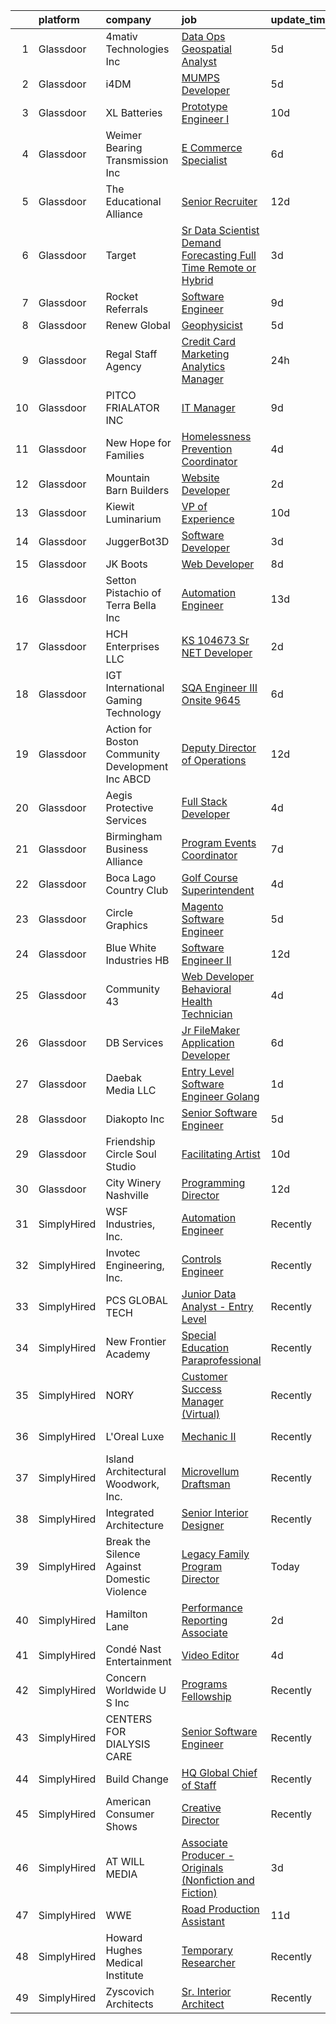 

|    | platform    | company                                              | job                                                                                                                                                                                                                                                                                                                                                                                                                                                                                                                                                                                                                                                                                                                                                                                                                                                                                                                                                                                                                                                           | update_time   | location                   |
|---:|:------------|:-----------------------------------------------------|:--------------------------------------------------------------------------------------------------------------------------------------------------------------------------------------------------------------------------------------------------------------------------------------------------------------------------------------------------------------------------------------------------------------------------------------------------------------------------------------------------------------------------------------------------------------------------------------------------------------------------------------------------------------------------------------------------------------------------------------------------------------------------------------------------------------------------------------------------------------------------------------------------------------------------------------------------------------------------------------------------------------------------------------------------------------|:--------------|:---------------------------|
|  1 | Glassdoor   | 4mativ Technologies  Inc                             | [Data Ops   Geospatial Analyst](https://www.glassdoor.com/partner/jobListing.htm?pos=124&ao=1110586&s=58&guid=0000018113cc663899b2444b84e36e2c&src=GD_JOB_AD&t=SR&vt=w&ea=1&cs=1_ad9e145d&cb=1653894572119&jobListingId=1007889371994&cpc=0AE43CF55DD5119E&jrtk=3-0-1g49sopj9r0j3801-1g49sopjmpkjh800-0f6c0145f1eab73c--6NYlbfkN0CzcDFs8cjNZITHzPaspPYUdxCTppyanGLeq-qEeiOFH-BsK-vF25iATSCxO5d1vAegmtz96RBUSas_R6xM-VC9R38BvKxGAdGkTShKxle399HBUGrsdFi0X0URpnQmdJRBHW5XqBiodyGgJ-hzSRw3tGdLts-6IJjBb5QpG7Px82Te2dnan8CIW6cFrH3vEyw9--qLTWX4bJD0yswnTqN88O-bUryQ7034FrW0oiDUOuHuRKJ4-c6nMXHDdRtZc012_S2cUUlTgLE-Xn6Q7-IZulH1L0JyyHA6iW2Npl_PiR9yG1Pi7aWrhbyoN0s7E0K979B8ZCSvGVO2cKQ-j7dofsLuVqKJ70wl0uV96cVjoAWB7djswiXkyKyL4HHhoZjIlCWHVjOQEkM_DnoWL3otItyuKhCHeBF56QpdN4bjgegoaUDMSI3kfaXPW73f27ZQvO4eCUR3spqcNnih4sseI_ksPL9ZqjcGywSXnHjoB4qUq0SgKgUFlFDJ04zBa0xQj7cymFn0mQ%3D%3D)                                                                                                                                                                          | 5d            | United States              |
|  2 | Glassdoor   | i4DM                                                 | [MUMPS Developer](https://www.glassdoor.com/partner/jobListing.htm?pos=102&ao=1110586&s=58&guid=0000018113cc663899b2444b84e36e2c&src=GD_JOB_AD&t=SR&vt=w&ea=1&cs=1_09c64c3b&cb=1653894572115&jobListingId=1007889612204&cpc=B72124DFC812C29A&jrtk=3-0-1g49sopj9r0j3801-1g49sopjmpkjh800-1130316f35aa9e32--6NYlbfkN0CtwOkgDuej6vPfWODMxjOIyNEohQmdYMppGq8y8dOpBpEoaLmNDntLp4clq4QA1g-INIT7P90--0WJyu7TdDP0g_83aG8f0mRWPSQtpUi6uu1Gf4UfEX7GKc1i7cf_1JbHfePGFkDCWeoNVT-qv7M94Q1RBw0EoBhR6d-fZLkrykyMWkurCRb6AnxKLhy8pWki-duG3nHBQh6bsOyhENTuKZgGVBRnf5gpEyRKC0UUJN3bJ39Bwbf1ToQDn5QtgZueOGev8V3-2NLR4OfwPfHlo4QmOPEH4PEvHGDv1DKkbmGPvlU_BCTiRo6G05S5Z3dyXWFvOvY8QGgbURsIxPKhhiYK4v1Z5wkF9ipy9WRzJerYY5VK6E4ktOHKcJzAZrSGEQdbIFBrBsZAx1JsB12fKiGrbMLBCr98byCBk81okN8MOPZvI7dR_weh5n5d9v_-pJAWHsDwhZJwDY2rPqC_OsMOl8qhbNJNkL5b_HxhmPDduUxFj0sZeSmrxQ5WIoI%3D)                                                                                                                                                                                                      | 5d            | Remote                     |
|  3 | Glassdoor   | XL Batteries                                         | [Prototype Engineer I](https://www.glassdoor.com/partner/jobListing.htm?pos=125&ao=1110586&s=58&guid=0000018113cc663899b2444b84e36e2c&src=GD_JOB_AD&t=SR&vt=w&ea=1&cs=1_92868883&cb=1653894572119&jobListingId=1007876825196&cpc=34670CD602BE5E55&jrtk=3-0-1g49sopj9r0j3801-1g49sopjmpkjh800-2544fc73d977a095--6NYlbfkN0D3B_h0t28d5CjP7NSlamXG4z_lsmORlv_WCUxYNu2pn4w1OSrnR87YJqqplTNrGB71Ur-HygB7CEoWT7LEFsEu3szU56BnnAImc3Jm-m6GX8FE30g4FoC4wqXWHMEIlmDuDXFS5NBEEn-iUTPpOEJdVfd0D8cj9Xh8bj_Jxk0WlwOkcgbDriX6cRPmb0uD5uPYGHqGlGDJBrUu2V8GOSh7FQqoI5i2q3FcnFZnVSWVCdwLFqsuulBSh2G2msyvlpw_kGcbgEqckfpmwXp9Oj8y5ByrP5jskERVIjGI7p1oI5mW9zIB-8dEHaeVeHjIGX8OlfwOtsPpsyBswyX8q8APd5Ksy54_uAAbC328UKM4d9Qzayf_sqjR-8ByF54EQRRn4HME3OGi2_GdQ7w1AuL142H_yjAdg7JpsFoWO48v6Dkze3gfhktxmVRlCpF_g91s8bHGyLKpNA_rRGCOOAiSSNhV5-n58XIBKQTuTfjX7f9YEai9ov2afoaxIXw2bhWIrTJ1GJGu6w%3D%3D)                                                                                                                                                                                   | 10d           | Boston, MA                 |
|  4 | Glassdoor   | Weimer Bearing   Transmission  Inc                   | [E Commerce Specialist](https://www.glassdoor.com/partner/jobListing.htm?pos=109&ao=1110586&s=58&guid=0000018113cc663899b2444b84e36e2c&src=GD_JOB_AD&t=SR&vt=w&ea=1&cs=1_b42ab4c3&cb=1653894572116&jobListingId=1007886257186&cpc=12E12AFF69C1CE61&jrtk=3-0-1g49sopj9r0j3801-1g49sopjmpkjh800-ede840d31c7d8e9c--6NYlbfkN0AnMsW8uk3qpwql3LnVN7YS8-JkQX89J2gGImdk63qB58vSEpqz4G70jSVKwDn43NvZAoj8MaA2sJiM-VO2akd4fCLdhfhF1STXT-tMY7RI9k6md03xKC--rL_ZCSbrYxLRoeDdYQ2BayBAr2h_fTjpMuqb79SpFp2vgZWCgdfuSPsU3oQt_yOkCsakG_meEQdvSPvpgFecWXsPN7-UqxCsfDyIebB6K9Rv_BeLH9-dop5IXDX_AXK0NIf1yozQeeaZxKZFN_pQy37i4Bhzzm49kh8ir49OWgPmRX5dqgwNwizlZy6ZAWc0G5H_InGPPO4QlUpETpvSXJ8wW6qxD_NNNiUF2m_I3RxL1K5u6qBwNFrCJZseC3JdS38e4spU_MOlNR7XNmC40W26jCbcpRt_ihBUCVM3kyDU7gmWUOZk_QPB8koh5inQ6DeygzPwnkVwiWGrVAfJt6dXJmAs70dTs06MvBL7yjvxy9aOEgwUQr1wZIQtOivXulnPktoknrRV1s6m0NCY1w%3D%3D)                                                                                                                                                                                  | 6d            | Germantown, WI             |
|  5 | Glassdoor   | The Educational Alliance                             | [Senior Recruiter](https://www.glassdoor.com/partner/jobListing.htm?pos=130&ao=1110586&s=58&guid=0000018113cc663899b2444b84e36e2c&src=GD_JOB_AD&t=SR&vt=w&ea=1&cs=1_c6d11033&cb=1653894572119&jobListingId=1007870138702&cpc=18C664983486888D&jrtk=3-0-1g49sopj9r0j3801-1g49sopjmpkjh800-4c82100f8fcdbb32--6NYlbfkN0Ab4Mwyq-M2Kj1MMK7VKR4NJdSXkLvdcx5T0wCzPJVLGr01iRgtXR71VbwZcIqU2QjE6POsmTgYqqZ6o0bNkONflwFxYz8ukAjarMn0co2wm2B_S88PRCdt_ZeBigmYdAeZzfN4CZw6lLmIqoaiCbNL8ZnUsWbai6e1urXNZhO_kCj0ckzGOOGKSkEENwcDPM2qOTwGfMbmwN6CC9CyVLLTkpCiD9Pk6iZvhIz0-q-X2ANR6Fg6K3FjLvXb2YwY59ExI5JFG1Mx7YSX-OdXnCmGH5H4FeR-zzjVQHZRrz519V1czqOC0M9GrCkoZ5vdslWIYsV5gBd98GSg-su_KYT6pzvFrPfQjCG6ZHqpMXEUtZuXbKLfNhVEkgGrpQ12XNGfrde_6I3b-TGEaixUGU1obOIZCCFzPSWjNd_j8OCucrEOeAC747Q7GDyCvok3cfTAm-KEha2q6YhuaI_FZdoNTFHMiUBCtZPUkeytJJ2_NO8s9n425kyX_Ibh4B88rq0%3D)                                                                                                                                                                                                     | 12d           | New York, NY               |
|  6 | Glassdoor   | Target                                               | [Sr Data Scientist   Demand Forecasting  Full Time Remote or Hybrid ](https://www.glassdoor.com/partner/jobListing.htm?pos=126&ao=1110586&s=58&guid=0000018113cc663899b2444b84e36e2c&src=GD_JOB_AD&t=SR&vt=w&cs=1_420c3c11&cb=1653894572119&jobListingId=1007895429077&cpc=235F38378B0CF412&jrtk=3-0-1g49sopj9r0j3801-1g49sopjmpkjh800-f2540f7bd53cb0e7--6NYlbfkN0AgONBeCfCTVljpwzR96jFX3mtyFC--n153CYnqiKkqIX_9jcboxCHu9xR05732QjmRZPxYPYC8JWx-EBhkd1A-ekxCmSGyt2nZRJPWkpCZs8Ev7exzZ1_rX4VPj_Idm0oTCRp4smQufwB3x4dEEK1nWeX4FAlV8_y0PMWjSu4iY093RsI3gra6cm4Z3NEzujg0NQsPHlIBsNgDkjE8vyLxsqcrdym-HWFY4Agu0Fh8W-c4N8Ukq2JC6PIC7q31Y4TcoHMF_vGMgfkECnQmI87TqXupsi7eTGkiFhDMlg0n0_EvcyE0f01S4FAk2uRiXR3w-y6qSjVIj7I1SSkc4zDswXx2-AvGU2fnQCJSVJwjiKE1UJMIM0YfJ6UC6B08hZBpK86F7vQlbL1_8_Ho_L6U_e5iCfg-hLoSd0CsARDpW09dta5LDW4cCHlqM6JmnMs%3D)                                                                                                                                                                                                                       | 3d            | Brooklyn Park, MN          |
|  7 | Glassdoor   | Rocket Referrals                                     | [Software Engineer](https://www.glassdoor.com/partner/jobListing.htm?pos=115&ao=1110586&s=58&guid=0000018113cc663899b2444b84e36e2c&src=GD_JOB_AD&t=SR&vt=w&ea=1&cs=1_c83399ed&cb=1653894572118&jobListingId=1007880364529&cpc=C49818E30565E1C5&jrtk=3-0-1g49sopj9r0j3801-1g49sopjmpkjh800-7c11eb4331c9b46e--6NYlbfkN0AbwFksMV2WRFQCQM_ipnVILdn3Sis_yXpJI0slLx-R6musqkrPb1AA-ePT0m05UOiItYYGlwb-Z7DGb94bL_A-lBFQfc_EuYldmW4Rhz9S7oXLbH5eUIyPPNbAYpMSfTtBYGwfwQNAEWS3pq2pXL_1OPiKAvZw7M5zR1R45k51diMZ7UFPmz1sRHG6ds0xRBjR88pZCMD6H8TnwvhzI32wzPy1yeubCsMArpPlzwRSfAKChoD3YrSq0wmJUzBrWW5zx8gF_pZYXVZXF3m9dAaexMXrpvjCM-_qCTo3Q8_O4Su9GRtw9big5__zzCVxnHyieZMcTjTnhnLfRPsTrklhfG2dkp-oovPYHjK7QWs4gRrN0f0FyczwNP1ZIJrL38wmhDE4kyhOmU1t-yE8IuHQv6iiRcrhtVRSpG0kKMuW8uxVZPuMg2q5NkxvSkjIbZ8QT_pGptjUGNPY-UtrKKp_VhLclOEhQcc%3D)                                                                                                                                                                                                                                    | 9d            | Remote                     |
|  8 | Glassdoor   | Renew Global                                         | [Geophysicist](https://www.glassdoor.com/partner/jobListing.htm?pos=111&ao=1110586&s=58&guid=0000018113cc663899b2444b84e36e2c&src=GD_JOB_AD&t=SR&vt=w&ea=1&cs=1_ce9cfa15&cb=1653894572117&jobListingId=1007889348443&cpc=151E51E148764572&jrtk=3-0-1g49sopj9r0j3801-1g49sopjmpkjh800-4d58a85e218eb69a--6NYlbfkN0DVo_rh8YuhxNdaMOSxwMRdqiHdhybzQX8cWjxR2cmpTmdTW5Wdi-HIcTKlF4SRT6DQCd60D6ca23rfPOM_4u2UaiVqzhHQZo-LshT5O-ZjpSSrEQx_666Fo0OwFRgcp9lRsSsso9L9XZMRkqqSr1pdt57b0gUb-kMSE6kpEkTn5telkR6WoKa5iOjAA7kF32xNI6_cUeG1xB4bE43rRV-4c6kS9oEyvtvaj5m9JOb854Q7AnZhYm__RCAoGqbGES781QE0CrXpK8w11q7fOzY9MpQRUttTraP_08P6bkcYHRoamn0WdzdnFlOxwOfSDVZDTPoEHUmB-EJVpq4sfR40XgvOwYosCYKt--CCwspxtmNLS09iua49Wv86RmHvw7NoBbuNfyG-4mZDaw5lH8pSq8_bSTqZmG6xxOpEQDLhniZDiRO4inwK3friozerYB8b2vpHuM5o4dadEvrgwVZYTB6H0mANFA0khNaJb4b5eLhr8r6zLy9jP_zk9WrTeBY%3D)                                                                                                                                                                                                         | 5d            | Remote                     |
|  9 | Glassdoor   | Regal Staff Agency                                   | [Credit Card Marketing Analytics Manager](https://www.glassdoor.com/partner/jobListing.htm?pos=128&ao=1110586&s=58&guid=0000018113cc663899b2444b84e36e2c&src=GD_JOB_AD&t=SR&vt=w&ea=1&cs=1_7667ede6&cb=1653894572119&jobListingId=1007901756658&cpc=BA15C3E50D27FFE8&jrtk=3-0-1g49sopj9r0j3801-1g49sopjmpkjh800-fbb753db1c6a36e0--6NYlbfkN0Bzkuy17zoNwKMVjyusHhR7JNYo3SmelKzW8jp1Pa4TkxStCUINJHKEs-IJhecjBEOMokPGyaff1aXqsLKDWakR6CQ9PyDMp5CZwtjSRZpFwNqlMTXBUF-UqjEbX18BedRqlrxXFu2-P63rxccaI1oD__x0_h3mNlrZZrHqHdlqUZuOOFvbvo2iWTLBiNjlbJJczMwM1Ox9_UkQMMZ9jR7dKHXbIcFGga0rZl7J9MNEblQlsovDL7QSB8PaPb7wg9Gf25a6xbOo4lx6QUn8w0zD6dczIsUlz0xUnOvsmO8kv6JXSMZVDVV4rR8KAWsWPBdu9EHDoAYz57M4uPoR8HQdrMamGWLXSYNB1g-Kufqkvtz5foV-T85cWlbmTnShWluD4TYemK6lImXpuNFo9o0QI5MAuJ0gN_CP8-5xUUPf66CUAaq1ibdLcBG1iUL698Bz8Xq4FHdkoeoW1u8-aIg3j4WMVh2nSJvVOdkmpGIFQeuYEzyerX4Nmep_oJYdP5Skca3n8Dr8uw%3D%3D)                                                                                                                                                                | 24h           | Remote                     |
| 10 | Glassdoor   | PITCO FRIALATOR INC                                  | [IT Manager](https://www.glassdoor.com/partner/jobListing.htm?pos=107&ao=1110586&s=58&guid=0000018113cc663899b2444b84e36e2c&src=GD_JOB_AD&t=SR&vt=w&ea=1&cs=1_d02cd57b&cb=1653894572116&jobListingId=1007880169591&cpc=7A5E4CF14E685A14&jrtk=3-0-1g49sopj9r0j3801-1g49sopjmpkjh800-a9f74bb074bdfd99--6NYlbfkN0BUuD1dKQrSF-RFJo1HnNpO2-WPv7SYOAJZ2eTwoLG1c_VwdCvaHe4wnCroQqnrfCP4cWI_hUM7OIkJZJ4o_lEI1Q-NLUoktXw2x6aPO6hueAFCUakd8fj2vhdW9wrl9bmcK3FlLK2YfVQLd6t-XeIl8uvpVdQGQ_E1urqCvomZR1XkVmSFuepExoqpPJajVMFxtQfcsbnkk-SCWmKKM9ioHAwLjnkvNx52slrNJ1xq7TWYd9ioWDHPRdfkLpJ59dnVsRxFUP7Kd69avPD39hHjvJJ2cQdW6-0n9-ObO9zas9E5Npjd4YChhWuISUfqdfCompdbGLiOUa7bjrBm3skRchE9ozWO_RTejFdGLOoUwC8EOXOXWwES4IHvkP7FgHnDUjc4qzjUqXXO5opryHb2KF90-R9d2cC2yt2D0CkkHDksfq68oGqFtO2DGKFK1Vb898n-uYs3tI34IelvB2OCqhi9gE4A4_rIg85WotoxVeZ5Yt1X9FbD)                                                                                                                                                                                                                         | 9d            | Bow, NH                    |
| 11 | Glassdoor   | New Hope for Families                                | [Homelessness Prevention Coordinator](https://www.glassdoor.com/partner/jobListing.htm?pos=117&ao=1110586&s=58&guid=0000018113cc663899b2444b84e36e2c&src=GD_JOB_AD&t=SR&vt=w&ea=1&cs=1_f5ac210e&cb=1653894572118&jobListingId=1007892679226&cpc=31D92C3C5F3D4D46&jrtk=3-0-1g49sopj9r0j3801-1g49sopjmpkjh800-af230005302f9c21--6NYlbfkN0DukAwDndutArnS8OT3znlJ-TW2KpK_7rZjO0LfXc6UVM8FZ84Qkzch54ScuG_ZpkWSOeh98UpE-21KtRd1zmkJi9OFzuaX19lJQhLMtZZe8s81ZShdzFjFzM6zZlEJVPbpQTn3pVgWaFzeqTiRhqBK1ueS2f-QohIiSMKK741Q4ZiF_KaEM0UasHvhsZswZjxO8UhWyz4SPY0lGYxI5L0OFKG_gKpcv_onuDZNXYotSaNXQtOVWDxTY49qlS7khXTj4-uta4LBCC0Sc8tkVbNGOSa0RgHhmd1g-1g1aZ4Y_RwQZD9b2c549uzvG7qDbkgvRx8n9xv9iYqMKuN0Ly8arpmIHlsYd3E5eVZT3fX1ccYY_unCJjpUveJO8lOVzHBHEF1jBEXsxBcOSBQ7eChCmf803yzpkFLyfPsK0ayzZgupz3i7F5CxKvk40D4lzUkKvqUoMMUNzkv2mS-i2DjV340DrnKt2x4CHcKJBYn-2igwh65u-KJY8ngRLIDdHyMhtjeOzzJP3w%3D%3D)                                                                                                                                                                    | 4d            | Bloomington, IN            |
| 12 | Glassdoor   | Mountain Barn Builders                               | [Website Developer](https://www.glassdoor.com/partner/jobListing.htm?pos=106&ao=1110586&s=58&guid=0000018113cc663899b2444b84e36e2c&src=GD_JOB_AD&t=SR&vt=w&ea=1&cs=1_d94437c7&cb=1653894572116&jobListingId=1007898470595&cpc=E9BC9687A0F03B80&jrtk=3-0-1g49sopj9r0j3801-1g49sopjmpkjh800-e85a651b0af485da--6NYlbfkN0BdDHiSlq2TKVYTvK036ioTcRDjelCKzvFOpLFiF--0iclsk7W_aEApaFoUZmSnDOHja9T-H1msz0rmq1UZrl3frSFDKEgfpVlDOsYU5oE6my7Y2oOGA8jSDx4vMpyr9wPDusY7v-AKVbfV3fdg_ajhNBqSFw8orBRViOGSPOhHH4yEb7Fp43mXnhW1i2Dn23HMRJ_1-6Ga0R0tb9XW484bEEU7S5HY1GorJi0oMGPPOshjzFcZiD2nTskGHAnoQdc8YkFyMyD6f-MK9_TZ8A60BGYGnl6zQ-eUK_Sl9u37RUQ2VAp-kFboy5S2Cj0-faeHojClL7-lN16cjkKEUUwC9J2ssoUsgCfl2tehUgDugkbg8S4T-6FB39BGQCpKhzY9DAo4Ng2ZPQpKGjSnYt2T2B9e8pSdL47xAsAi-3v535SOK5fBMW4U3E1NIw5ZkKnr79_V8nvygYaF67GeOz2RdaNrJyTi3jpKgF7qjIlAtaVrz8L7zwdusQCnOrhJk8M%3D)                                                                                                                                                                                                    | 2d            | Clarkrange, TN             |
| 13 | Glassdoor   | Kiewit Luminarium                                    | [VP of Experience](https://www.glassdoor.com/partner/jobListing.htm?pos=103&ao=1110586&s=58&guid=0000018113cc663899b2444b84e36e2c&src=GD_JOB_AD&t=SR&vt=w&ea=1&cs=1_666b92c7&cb=1653894572115&jobListingId=1007876362852&cpc=C60D35D50AB8E842&jrtk=3-0-1g49sopj9r0j3801-1g49sopjmpkjh800-fac8ede1627ad1c1--6NYlbfkN0DXNOYY-WdskwRaIAhSt7PQ5Y-uVb2SBODOjdFwhIeOjoLnfEfVbi4g-QMGDCLEUygLEF-At0MKBCipxwWWebyeGbcHEBYZM7V4wA1FZfI0UxtIryy_PjL30i_I7BgC21ifavCLQ8YKK4Ra4KkUH53nCgB23YU9VWh6pcnFEqpWtUcK7q4N--UNivKCvvnar-p-DR7yAq2XnfRWouGygnOBd9PBNjZP_MEeB6T6UNclrcSDNwZSqAMv6mIR2Jfibh-OmamOgdZ84_MFhq4ZoD5h9SFwIxDj5h9_oWKjQN_B5_8AWTQjJKnkoxUeolYreKq_CfYZ79hQlH7ZJhXAIKq7C89qJ0gxcPGbPDZiAJt-i98oJD3DEdT1kYygBCcrQuHBWQqTYtYKZmcm548RIQG6dTjpJ7iLn57F2ECgNpIgWnUXsflzLIqo_ln6Q-Mz8HjX4TIYuKeSRZWeeT3lw8xkTEeBxYhZZU7lDsf46KmbzUo5OgEFpeW-o_b8CCMhfUA%3D)                                                                                                                                                                                                     | 10d           | Omaha, NE                  |
| 14 | Glassdoor   | JuggerBot3D                                          | [Software Developer](https://www.glassdoor.com/partner/jobListing.htm?pos=112&ao=1110586&s=58&guid=0000018113cc663899b2444b84e36e2c&src=GD_JOB_AD&t=SR&vt=w&ea=1&cs=1_6156299e&cb=1653894572117&jobListingId=1007895529020&cpc=AF02A8F32FEE2001&jrtk=3-0-1g49sopj9r0j3801-1g49sopjmpkjh800-fe487e633f2c9d77--6NYlbfkN0D6R_LooIo0XrhooaEU74opfISuQnu_V8ZR3VJvibYqco5pcIz0yYB8Ieqd1FkhICQdZmwB1le4wLprn9-SLhES_P3_FDVEzkuWPMQTGt_ttZ29oX6OyOlV0ANOoVlJipMkrSpf5-MPTLxiViNojMGK759bWI0xcNHN1aAkc_MVoHbKbSR-NGx65tNAebyb_RA3R8AKab1DQTEHcTvhw6L1-Daez2QtAxsQsqyJ98HnMfwcNeCxsIwDjk6cKIj1Uy8UyDvad-rKXBM6OKWYeROPqW07IjoD3fHTsHKCPTFxh3ua2xVqtmCFpgBcScrlyYOWeRAKGYPm-rxiv5qkH1XBP23ilwMPpXC0qkm-xU_8Vt7l2Lmeo-Y3MXyd1X8S9Sb2uOerilFA8EKkETZoWX4SU6_2_izwVWP0KEKUkJynkvgpDCywTWN_HPo5cOLw5uLO7WUNyu6MWST4D-PppRzChVWLU9C5GTwFb9iNl9JK1KfCIM6-FHU96a43szdXnYQ%3D)                                                                                                                                                                                                   | 3d            | Youngstown, OH             |
| 15 | Glassdoor   | JK Boots                                             | [Web Developer](https://www.glassdoor.com/partner/jobListing.htm?pos=119&ao=1110586&s=58&guid=0000018113cc663899b2444b84e36e2c&src=GD_JOB_AD&t=SR&vt=w&ea=1&cs=1_e958bc4b&cb=1653894572118&jobListingId=1007880988552&cpc=98EC36F1896D89DA&jrtk=3-0-1g49sopj9r0j3801-1g49sopjmpkjh800-423508a69f1eebea--6NYlbfkN0ACu_hgM4mYOpGjE6TXudS1eLEYdlotK5aSiNrSIRlNjh-XtxVbfFwzyusapVS5geD7NZJWXkZu7s-TU9GTqtFJHCkbNVOg9G1AIkIFYLFKAY2zqu3s8eooLmQ_UJD7F-Tsp8FhIpEWVIhcbOrATb5-zYAL0P7mgIjOCtkIxMrz4Cz3eey8Qw3jG3hYHlsHneiqPYSHTduPIiFDIQfByRpTcKIfPfOFed8IZyDfZhfwEKP4MbtU_aKr7sSmywDyYFSL3pNNGY-QXGag8GTueiEsM3SxL-bZiV0IMOySqXFo8r-JYnwDMLxB3KSG-A0lOf2n5sc0xokwtPpXgEPift1rhpe3D58k05L1ADnjbJqpsMH0toexzbJaIaXIi0MPyf5ncE98Xf55kgsPKfIcIP_nCR4ol3rBk8B4IjdYJHYxeTVeYE-BJpanNFSZNHeyw0k_ULp-FLeL3GmRE1_JJWA40_dEgVVXs1vE_k-cUOqvDTe1XPff-tX8rAJtUmPxUAU%3D)                                                                                                                                                                                                        | 8d            | Spokane, WA                |
| 16 | Glassdoor   | Setton Pistachio of Terra Bella  Inc                 | [Automation Engineer](https://www.glassdoor.com/partner/jobListing.htm?pos=120&ao=1110586&s=58&guid=0000018113cc663899b2444b84e36e2c&src=GD_JOB_AD&t=SR&vt=w&ea=1&cs=1_94aa593d&cb=1653894572118&jobListingId=1007867707962&cpc=F4333377EDC1BC7E&jrtk=3-0-1g49sopj9r0j3801-1g49sopjmpkjh800-76ce8c719071317b--6NYlbfkN0BG4-pFC6rVAcDmE4gEgVhPFO1tBOLpy_lAaWlOiW80nvhi6z7QwGxj3b90-jKQfkyybYrUxevDtzYAuipUi542i_E1NhFuIe4osLVrpgXOV8_oLWa3wvu4DdcxT3K9CsJlOO5jxpnX-lsZjzqVTRCL-G_LZ4oh57gmj61SXPqIenJLZ8mwHhFVhNtOt6avqepXjqCAJSBRRIJApitV4lNHRn8fEzUqAK4Uq2I304edmxHUeRjUZ8v_2wrFX8k6xiwF0npGDMgtny90Mo4LqczhEqR1IdqnSVFW4hkrfs3R9aCbUq6UsY8sma35exp0LFQC5gmVtP0Oqbcn-nTyOzCibgqCJJin1ngEwksc0Vyc4Yo1J8izLLn3IVIk7pCgoynIazBHzGYl6HijXVGcWdQvgTEiX7Tn2qqfQ8dRIOvwTTLxW06AN1lhvGyI9dWYqJC9_An3BZ0vcQKZbEm_sqPpoC00c_3k050B049c4rEx5OAguTrG2EsfalVyaraCr7M%3D)                                                                                                                                                                                                  | 13d           | Terra Bella, CA            |
| 17 | Glassdoor   | HCH Enterprises  LLC                                 | [KS 104673 Sr NET Developer](https://www.glassdoor.com/partner/jobListing.htm?pos=129&ao=1110586&s=58&guid=0000018113cc663899b2444b84e36e2c&src=GD_JOB_AD&t=SR&vt=w&ea=1&cs=1_8eba228a&cb=1653894572119&jobListingId=1007898393318&cpc=B5F6D74B4EF69A07&jrtk=3-0-1g49sopj9r0j3801-1g49sopjmpkjh800-7abc4d1d95163790--6NYlbfkN0DwNiPKAVM4XAJKM3wLr20H6oNwbjmq8cULyZhVGMMKsF7No00XPOfYdMtKWunvxRx2nzBOEeLJyx4ZnyDWqfk6kzYbrBctyEBDPsYb76BL7DpgF72W_Ion26N8ZWV81ElsaVyt5ERJh8yHKGGTu6Amtp58376ZJeWlJtbwWD27qXWp2UlCg2_ydO0iF9e_KK7nff5M4Qf0OLmZfVcMbk6IYeJxVCrWNLod7eTJ3AhvPv8yEYQC4AsjBRy5bq4kLMmJ0n_boOqM-Pn3w8Z9HonOmck2kFU6enf3ae-tliCwBPMae6lyu_Q1uCr6TyBHsB6LaWFLgdhrPYFvHNULaPvaRAB3kp-K8XYHuc9VNdKK8xxrQFCMNGmazSA_WXj8w5zIkMwdF6Vaw4O5HjbAC5uSTbUKJHLKgZRBgRCZx6MZlFGaqHjnzCx3LXaCunco3gcTDkBxzQL1_52drOC4BpoNgIu0S_Ys5sb6FNicxhXo2AeqzBxQFquK3c5S22fi0qMt0NRzqrdxiA%3D%3D)                                                                                                                                                                             | 2d            | Providence, RI             |
| 18 | Glassdoor   | IGT  International Gaming Technology                 | [SQA Engineer III  Onsite   9645](https://www.glassdoor.com/partner/jobListing.htm?pos=104&ao=1110586&s=58&guid=0000018113cc663899b2444b84e36e2c&src=GD_JOB_AD&t=SR&vt=w&ea=1&cs=1_0c132dd0&cb=1653894572115&jobListingId=1007886884244&cpc=010A12D17C27DE62&jrtk=3-0-1g49sopj9r0j3801-1g49sopjmpkjh800-b65806f3932d8be2--6NYlbfkN0C3FGiAGKMufg06vyvXEyGw-21Rz5inohOPof25eO8swh9jTZI_z0nym-ps_i07H4GomDxWD7rYhd7U-iuzqHPxgT_MO40QkIwJTgAKQMgYrfwy01gLOf_QQ_Si8ZjJvhofHA5NAd3PAndC3xf_QYh2MAuKHbpthR3Ilz5RDPUu0M-iE4JJwbiH7OdVUvTmE6meOB01Yo9qa46Q10fwzZPlCIaT4lS-05iMzjJ2zLNFY0uZc_zGgg3aTLae01PDFbC-GUbqNuu3ML4SEwPmnNV4WRvvwJOry4eTaw3lTh1U3eF1FvEh2zTGBQytPr50476ou1W5yEbK_qh17R-BOKmaXRvq6W3H7LYw69u5r7DCN3B6HeKQB2Frx7pTBStcK-crLdg7cG6olJWIIMSb8pfBcXfl1CnEEHcH-utSA9R93bhyqGVYBQuAV_nAcTi9um9WjA3uHhlfIA_YT51o96uXlUs0GKImxaZRv7zcP4XSaQYAcX2lapNvm9e7NRBjic06Vr2Tbj2h00Y9AI3KkInXuPBz9t2cmo4%3D)                                                                                                                                                      | 6d            | Reno, NV                   |
| 19 | Glassdoor   | Action for Boston Community Development  Inc    ABCD | [Deputy Director of Operations](https://www.glassdoor.com/partner/jobListing.htm?pos=101&ao=1110586&s=58&guid=0000018113cc663899b2444b84e36e2c&src=GD_JOB_AD&t=SR&vt=w&cs=1_26c93185&cb=1653894572115&jobListingId=1007870544955&cpc=11FEDEC10F059668&jrtk=3-0-1g49sopj9r0j3801-1g49sopjmpkjh800-ddb374cb0619b2f8--6NYlbfkN0DuhzEhD9GomdUAEo32mArBZ8TQ5mWbVQ5Wp85ZI6bKuV3RcJ79d2zhKok32jVen46XgKWEtKyO3QsizQZxM0OOwQe6MDIwinkk3vhdvFiVL5KnmDMUt9_nr94r9IBApC7OxNwPqztbGOrWAx4f_L2Im9t37Gz-kB0PvtPfv7rFwgYJXxrdsUXbNuIIxptp8dD3Q0S8nD59aK0Jpiyv_Ewzs9lZfkMQQy3WXOdCCpjJRAUbNpKLsyYsT9jKCPACRyjFZ0hnSi625hI0svNPjnmxTDRniXK2F2Vnool0nwRLxh1q_eTv8FxrEO60Rb41Iai4kOkC3bmJ6Lrn2tSk8Jje3ASF8I0WKkj9JzU0Dkhb1UHuGqFP9oVycCKkwF4S4OuC9l1dS9RIEqfOTo6jpoYtpjjpxQeVqyDSqSq8dsjS7hEtNjd0JqbxJsN2A5JujT_g8VMHQZSiCY8kjngciVc3BUCrYpD6af1SKmNqF7Ni-Pwr5bknG5uTNPkbwj6CqHeRfDCsCTva5nSDl_5HRJ3qd9ZTjckNXi2AFwvpV4yNZsBVC4JRNH4d)                                                                                                                                           | 12d           | Boston, MA                 |
| 20 | Glassdoor   | Aegis Protective Services                            | [Full Stack Developer](https://www.glassdoor.com/partner/jobListing.htm?pos=123&ao=1110586&s=58&guid=0000018113cc663899b2444b84e36e2c&src=GD_JOB_AD&t=SR&vt=w&ea=1&cs=1_f5d8b742&cb=1653894572119&jobListingId=1007892370433&cpc=63C68CF611DF075E&jrtk=3-0-1g49sopj9r0j3801-1g49sopjmpkjh800-9de7d025f5e155e0--6NYlbfkN0CGCMrA7l--lw-arU0vX5jAvNVtcXnMMzVNYElPdOxL4pPrHfZq9Rscz7FIkRyDQEDvKlFWfaWsnKz0LwdSlnL3b2UQxaJ4_Soh1i0h5x3fqDWvJ5FnLWL1BowiBoYoNVe2MYCBqUk8jLxSrWe8Vsnmvt6SqZ81JD81n21w5ql7Hok6IsaPmn3FVK_qFKdzBkHBG9WUqQMcd0pmuTWJQsJQwlo1aPy_2XZ5D10oDjsZB5QG4jR72mdyBYkqfxDUXUElGFTm7HG_8O_lnuJvUit1NgqG_xSt78iIBico3S-Nge6if37VGlQEseuc0gZVaqW5yZ1v8mxRJ5QguVY1QbJglJDU9E6lulyq54fRj62119A9qFTpCjUTWf8R1ieZTdH972KLetZPDXSuCltw9La2_hVf5iMX-SzjpPV_dIqDyuny1oU1O_F2f0yRmO5WyUhD6gRj2-HOctsjWEmDa48P7y-52az1fNGlbuDoXTeIxZAbqiH4vWpRsbJlgghMgsoBsX2aRp1RzQ%3D%3D)                                                                                                                                                                                   | 4d            | Cincinnati, OH             |
| 21 | Glassdoor   | Birmingham Business Alliance                         | [Program   Events Coordinator](https://www.glassdoor.com/partner/jobListing.htm?pos=127&ao=1110586&s=58&guid=0000018113cc663899b2444b84e36e2c&src=GD_JOB_AD&t=SR&vt=w&ea=1&cs=1_6a4bea62&cb=1653894572119&jobListingId=1007883125131&cpc=21001CD36CB5FE0E&jrtk=3-0-1g49sopj9r0j3801-1g49sopjmpkjh800-450041cc131d1c15--6NYlbfkN0BHIfC1zsKGIu0R3teaIu8liT7fbRNLaQeDQfcPJweUK960YxEL0jx1isxqJnrUll5u7Th2McSaoxaquWbFxdOOsUSTcRgfl4Q7stm666ajHQaPEJUfDWlBwEBu6zNhDmsN7VsmN_NW7n5mLhTh9NJognWuGhxI6JHJpAGnt9_Ul1dEc3tdcud91CGCmT9waX1WNrcrAHVM5BYMoncxVGtTyelDoVjUReA990QCABSkZ6GfZTz4j31pC99nDNb97C5zO8mPfjZuL1ZnYWIhMGhl1RfJrwekHIfFevUHB86Ql9Vbaf9JpZ4kJazJX71hZbHitjABca6LbeOozRDEnNNu5qF7Q7ZLohBktJ1skJIE-0f75wpZVY91CRbAvV4FB_lO5YGHs0kxUXJDkynsJIv8UG732fyPJlR2mgtLhEkNDyiXe_VY8Z2IsY7VVwng9dgD5V6NZ5heYfR8YKu9uaVtidkLCi3-_NtbS4QGcOnt7qiomsACDzmsNoS8ArSsyT7IJqLcLPs-Og%3D%3D)                                                                                                                                                                           | 7d            | Birmingham, AL             |
| 22 | Glassdoor   | Boca Lago Country Club                               | [Golf Course Superintendent](https://www.glassdoor.com/partner/jobListing.htm?pos=121&ao=1110586&s=58&guid=0000018113cc663899b2444b84e36e2c&src=GD_JOB_AD&t=SR&vt=w&ea=1&cs=1_e18d2f70&cb=1653894572119&jobListingId=1007892494648&cpc=2C031D2D3FF29DE7&jrtk=3-0-1g49sopj9r0j3801-1g49sopjmpkjh800-e7364c21eb27769e--6NYlbfkN0BnXJmdlpZOp5pru64YcU1X9WhO5-yWvFcxbTps1Nnlqe5--dfMmkc2JXX0BdVViDmbS4ncJkfxTmOjgXfi9mgfkrEuSNPNPgr1hTWUJXNgwSIgpkYhCI4yD5tF8u0HRMBPQD6sutj7p6lTp2BfGUYn5PT7Rlpk_8a3D8k6GI_bzNY7FWOocKaI27pQT5Z-1JUQVaXnsxSContGcP_GD77d3l2t79Few_diY1lkENMLzprD59vA0f40CJlwwUrxrXE9DfB9zuTptlju33DaCYYykSCvk9gBvjighZpOEbolxBOCkVJAeaN6w9sVMNDnymQWGg8pMvn9aGxa23l0icdRe0uIRsdoKFhXDYy7X_S6TlFsJFRZJVm9O3UZpzIoFiUp0MV9u-pdhmwB23PpdDhGHHEEkExhSgq45xdNisABUWKLa3kziFKuSWVmFzKfDCUsZu5juyiyqLgW-gHa2lya7Kc12f6jyvCgxTtxIB9OafrWzWjXvqtw7qJXiRXxbr_HrJPuTO8Rkg%3D%3D)                                                                                                                                                                             | 4d            | Boca Raton, FL             |
| 23 | Glassdoor   | Circle Graphics                                      | [Magento Software Engineer](https://www.glassdoor.com/partner/jobListing.htm?pos=122&ao=1110586&s=58&guid=0000018113cc663899b2444b84e36e2c&src=GD_JOB_AD&t=SR&vt=w&cs=1_3fd81360&cb=1653894572118&jobListingId=1007888197567&cpc=BA2480082EBCBD2C&jrtk=3-0-1g49sopj9r0j3801-1g49sopjmpkjh800-ac75f083213636ce--6NYlbfkN0BjjkWxnJMqt2bWVcRaVAlvBRsjLKeJHSTiWSuT7OinMeLsOo1W65Augz7ONZZrxl1AhANTle1KwCkkcSghgO0mKcrGDZRd2GO4ATTIfjK0FRShOaftndeeV6lDQQofeziN-vCGG_Ey2zlExnbpfEI0gMF1iLq9_zUouKoJLn2Dxs9o-JQRG__XrBBQhBeyE5PEohIEO0bXfhl5Qu_esR6qof8kNPHB46mo6kIkZAPD4T1k4t27ETRiqY2G0Aw1p1hDdb_NHYkJKQ6JRh2SOXIiuCMtClGwt2Uw5fWvIXbFkgri9-xgKoDEbbsSuilmvijkPDEXscZYse8aIvoP7C2apBKEsF7hjgopEcYAIENd8KQvezN-PvIHfgiTMgPyMLFgTSdQDUud9t7bAA2NJoMUaNwQu4WT3jstmU-04da7TrHGYwwIMNJkqENeUHfigP30L9-_zBR4bVZ5qI53f0NVeHbwTxYWtq2oqyp86evP5VTLh0xWnOEuSIoGNIpwWIS1yzI5RZC-K9IrrVg_KCzxclldnndc16Rdaj4CEsi6I8LjB5Bp9teo)                                                                                                                                               | 5d            | Raleigh, NC                |
| 24 | Glassdoor   | Blue White Industries  HB                            | [Software Engineer II](https://www.glassdoor.com/partner/jobListing.htm?pos=110&ao=1110586&s=58&guid=0000018113cc663899b2444b84e36e2c&src=GD_JOB_AD&t=SR&vt=w&ea=1&cs=1_d1fdf633&cb=1653894572117&jobListingId=1007869891264&cpc=9E3121F390AE2874&jrtk=3-0-1g49sopj9r0j3801-1g49sopjmpkjh800-98060f1c79845acc--6NYlbfkN0CNayYzF1mBaI40OgT78t3Q2d9IxlwDzhsYR4HK7epYUZCohPvzHvjfuSgiitXO2JnTnulHrB8uQ6b5KP6_9OqADTu2DC7-OQTCPej5ch7rnobSfj6C4-9oJCNgnEzvHR3tX4sY2YB1-qQmT-qdNDE8TXlEJBQoBkUhde2qQrPjYin4KB_xdw6q81SWDrJ0oNP94tLeBjLGRRbtvnqhSxIewY9ibIcoAAqd5IeFB6lA2qCakgq_gUwIu-Co8TqBBDhvj3le-frNR2ZnMnYCY-V1XqS6wl1IfmjMwSS1FJ7Sm6B6MzmwjI6WuFvuRr70Gbqc-arg4RnnCSglJiNBgU1I49PCewLnzDsPkJrmLv8iDNViGAUWQI7jYCIZjVKfk8235jOA4aaJthKCgkHiE10n4QzsU9VN1Yysd7nDgSNZL3HPwWpbaZNnFw6wz-Prd8ulz0jkPQTYxneGHQHqFe2efMIUwvc7Qy7sGjH_D-t88AF3RcbJ-hdux9ME6BL94FU%3D)                                                                                                                                                                                                 | 12d           | Huntington Beach, CA       |
| 25 | Glassdoor   | Community 43                                         | [Web Developer   Behavioral Health Technician](https://www.glassdoor.com/partner/jobListing.htm?pos=108&ao=1110586&s=58&guid=0000018113cc663899b2444b84e36e2c&src=GD_JOB_AD&t=SR&vt=w&ea=1&cs=1_19214b37&cb=1653894572116&jobListingId=1007892744551&cpc=4453E7D8BA65D597&jrtk=3-0-1g49sopj9r0j3801-1g49sopjmpkjh800-d6dd02582c38ff76--6NYlbfkN0DdLn5tXN_RiyJSiFodarGZFJKa8s6F6AK0THPBWp05MWSRP8H5A15C__pLL2y0J4FvU6md-CD4xAve3MPCi5bbTy2bG9peJEyyvfgCSYHaSKgahqM0YNEJdeuwYW16FyUXaAgMBjEmB226CfYumm4d6O4tytQl-Pnv-1Z4d3vH0NxY3upQ29cerRWAog06sNsGkD-B3fVO6N6vHzdUpvxiGhfOChGuO4qAGI-mmhFQIZ89LjL9pzkkMx98dOcfA_Ci0aPqAGetOHs7pYefFsgc94azzSH3-avnK2B2DtBn6VQ6CFs0IayHTANm_cVlTMFx2d6PdQg5oaAZaR0-yGs2HHg3qi7vAhT0Z86y-OyUQ9WOe_SxYKyH9im0W0KLw-jtApE7wma9RIJKbc0LU2GpsV7BNqP4U2sxgH2t5QPm3FdBBF0HUSC4_7B0mCzMQmSlLquWOxIMj67jSMj5OaUa_21vtIVSIMjbpv-QNWMeMmkufkcsmcwLeWKaYofzs2SzPtxdWOnzvc-enMTC5n4-lBACltc4WMc%3D)                                                                                                                                         | 4d            | Phoenix, AZ                |
| 26 | Glassdoor   | DB Services                                          | [Jr  FileMaker Application Developer](https://www.glassdoor.com/partner/jobListing.htm?pos=116&ao=1110586&s=58&guid=0000018113cc663899b2444b84e36e2c&src=GD_JOB_AD&t=SR&vt=w&ea=1&cs=1_3e548130&cb=1653894572118&jobListingId=1007885153613&cpc=B6F995695EC48C8A&jrtk=3-0-1g49sopj9r0j3801-1g49sopjmpkjh800-cce996285365d3c1--6NYlbfkN0BNH08xNr-jeX9VyyUulF50fCMVz2QxsjysJAGC1yYdwa936RwzMQJaCoKQcHnh8dNs7WOSIaRyS9Z_VISH6cgljCImcHX5IWlFNu0w2xFBWufvRb5BDQyM4N6KFMlHPoWs0x6a6sDbAbI0ju_3A_BrvX6Qk3f6MvfRZQMr_S4Sa7M9XVwbrrYpZACvJtJKmzqLQN0iJP8615BWUzFq5AimrmMErpPhwpqyfsp2PUdp_Do_f6zy8ysMo82-aTP0ygORuZtc_Yi-xUWciGJTJG_zIP5ob2QAGyXmVnirnIGEJqNcwKpMIXOTCdcz-eUJcgp8-j6_jjaiuKTnkx-mQmzrR_5ltIa__Dgz1b9HHkkndCoHWuFiY0SRnB3RN8gaShY2e_z1htWhQNMJKQS76X-RZfXIaccVCBvgfNrw91IZJzNaPVyfS0s3CifdRh0bFaAVFUO63XuM68DG9beWmX5f89xo8IaJBRU9e5HIKRAebmql0lv2EhAYpPoCaVmu-SADBFe5S63E2JH76tVadb2q)                                                                                                                                                                | 6d            | Indianapolis, IN           |
| 27 | Glassdoor   | Daebak Media LLC                                     | [Entry Level Software Engineer  Golang](https://www.glassdoor.com/partner/jobListing.htm?pos=113&ao=1110586&s=58&guid=0000018113cc663899b2444b84e36e2c&src=GD_JOB_AD&t=SR&vt=w&ea=1&cs=1_f8deab7a&cb=1653894572117&jobListingId=1007900157402&cpc=FD56AAAF1899B499&jrtk=3-0-1g49sopj9r0j3801-1g49sopjmpkjh800-4dfea89c5deda776--6NYlbfkN0D5EoDI19pzLD_ZoAvoqM1-O9qeTV9KvYbDAr1-bMzVcSvjVkkQ6BvyqyiCoCIk3Yh-CHQcXMEzVUO5kxKUE3IqQpx7lAnKYCFmCFB7MVXcAdz1B--pTYTDu_uU7lp7KPojJhEf2iDHCVsRQO979Ykk_1F3iDpjI2Py-B_XYuwqsk6w2JwYqtN3O9q-Z9xkau_60GdpMvfY7RMC4PIbF10Md142tOQmjjff28C2W5OU0mNTfarY6dZa3gSxZjfKt9aDM-7UXUC8wHbXRbsQjSwvU15KcYFt0-GdVcODOg9upzM4w4cI0dGYtGi9XB3IPspO3GfsEZpt5EH_py6eR8m68jpgX0GLoWmCFieKYMMlwrr3ELKbYxsIdj_DaHF9Jm6aRlcK3WoAcMeFIZ7lnlRGj0HHFqBQrnYym9Z1nWhdnzw36uHhkzDVTZL2aVM6q4aVMy1LI33IM6iS7tDbuMm_HZ35bTyku5fAgOZvGUyllc8FTL5aIdwclsBFBHDKXE_L3JlvyI1YPbL_yUcthVxz)                                                                                                                                                              | 1d            | Plano, TX                  |
| 28 | Glassdoor   | Diakopto Inc                                         | [Senior Software Engineer](https://www.glassdoor.com/partner/jobListing.htm?pos=114&ao=1110586&s=58&guid=0000018113cc663899b2444b84e36e2c&src=GD_JOB_AD&t=SR&vt=w&ea=1&cs=1_3cff7078&cb=1653894572117&jobListingId=1007889916595&cpc=073D3B4B6C3D1988&jrtk=3-0-1g49sopj9r0j3801-1g49sopjmpkjh800-f01d1fb86386dd68--6NYlbfkN0Bi-g4OEguhQEx4pjzkmulzkFDPdVMQm6g82nLRMcVRUHK_7i5h4gxF03-yFPvpZtYfgBKo7Do6wLEo3TrQoLRc_1QtRcG2CswrFdIEq53-rwYdcuvsbJ-AMg8tJY0MhD0819cLJIuE_gqwjdByt27DiuhCXMB00b6C9lsKqX6faGzn8tk8B_A9xjKeXf1A1bKFtIiemcQ0ktxvlg2wdNvKFs8m-N_1AxTVF4lk6cmnxjil0vFgzqFMj4UHbwYhSIHgeaZWJo5Fh7xY1DmvvDtRhPrFGMH95ALs6XpFxiLn48KTU5tupvYxFHspfRdO1agou9Li4B2Wxoki6UExgw6TT4OIjXGqh8k5iqsNJ158WiENsycA_FecbEQMPZNcLuG9hwDplaui-erCv-5QqHW6T8QFIimz-fEeCnc6cT0AZ0sgzNrxGSX7iRUNrHt5uYNr3i9ja4j1PBN_vFWDmnusrpoBzU49Rlww3EdtF-mFDk1bEyKnu7enp8Uk_opWkikd0KCb_SvCwg%3D%3D)                                                                                                                                                                               | 5d            | San Jose, CA               |
| 29 | Glassdoor   | Friendship Circle   Soul Studio                      | [Facilitating Artist](https://www.glassdoor.com/partner/jobListing.htm?pos=118&ao=1110586&s=58&guid=0000018113cc663899b2444b84e36e2c&src=GD_JOB_AD&t=SR&vt=w&ea=1&cs=1_b34e246c&cb=1653894572118&jobListingId=1007876668306&cpc=956B2567E1972B70&jrtk=3-0-1g49sopj9r0j3801-1g49sopjmpkjh800-74e3f8f0a10dd841--6NYlbfkN0AZiaPZyccuKjlre0e0RaBFeO48J0QExrO5hcuLctOVaC16jkNaXZoWBMyO8O6C-rsvC96FoIFGV87faxCC7A6Zg6h42I3F1hPSQXrazexkZCFgCoscsrQzJ46iNmQJbzGBsVagASkxf8UT4euijrTCdLwDuQS6jthyK33OsVbf0NyGDj7bxq7N8BZ02iDoufUunGNJ52Wqd_DloxE9x3wMdd5-wR1b8GjihidqNq8PKHEyEb8gTQw37BqNlvjH5AjW-tE1503fRCs7rukYGnW9CGx6qfKRAZlKpMIVyI0rxpopCnAqnsBPAB2xhMs-Y-u4UXUxdjDb79nZiMZV0zp3yY-Fe4J5h28cpxFZRiSX9x_X86c4re-rVYl7M3hyeu8Qa0paGX6652hr4UkCJSPKfrbDmduNelrqz71HyLwvueyo1nR_dqrkg_s9tInSFNWY4HfopeQ3r9pSBjUMXbM3VBF2QhBP-yRPVZoH-i50K2FfyWvrbDPAzSMusIk1V0A%3D)                                                                                                                                                                                                  | 10d           | West Bloomfield, MI        |
| 30 | Glassdoor   | City Winery Nashville                                | [Programming Director](https://www.glassdoor.com/partner/jobListing.htm?pos=105&ao=1110586&s=58&guid=0000018113cc663899b2444b84e36e2c&src=GD_JOB_AD&t=SR&vt=w&ea=1&cs=1_1eba4322&cb=1653894572116&jobListingId=1007870300568&cpc=E807CC5D9EECC89F&jrtk=3-0-1g49sopj9r0j3801-1g49sopjmpkjh800-b897802cc9a53505--6NYlbfkN0CtKeHPO4P3l3SeZ88XSwfK4CRwQgJiFB3o4lDKfo3iA1pfJYmHNXYgDMv7WfkJwyTolVKmKUIewza3_q31uh82hgVUYAmCMNrRDRSbdPi25DDDlVQuRGl_YYCeFKgAKb_3egZI1y4OHHNZuvAHcinMHwi46RP-4d0kPQ4yAGBkpGJWgx-XYr4ma_3vZeFj12dIMQWUDRA7mKG_cQCd_XeJw3SsRiNVLmQnQiXUzc6j98FySvhYjC8ZBV__sfsCgkN7XloyQyKaXw8vf2xAFsU1lNOLWPt8KOKC_-EgoMwEynzZTwA1jQ4KUyTlW16980ioCoqDfDOzrpZy0uA2MrxkmkfHOrsUup74cLyyYh2iRJCCLvrwJ4Z6Mddd66pnnvPDLJYj9dwRMkoDxVkWPX03z-i1IoWL-T4qilujzKLKBPTCyZbPBQ2-ATb-IeHPX2FmPlS-L9HRpSQg5UqU6dl5LAuE2jSkNeOTsRffCr7G08mTWZ2PQ-1Q2vxIr9qg-g_HBA5PqHpOrcXPrsaP65DGM4KvYXJIShwoWP2vfIoGqZuP69AZAhfChW19hm35SLcGiBwkw_4Zy7Or8lWqonhjeIG4wwALtceEuyXBSihDRaK70fl9P9jIM1mA81-LdRkPMA2axP_KKhe1xDxcQJi7uwP51ig0yrhHz1UjJmVpHzVAh9zHpyzhRV916tpKYHw%3D) | 12d           | Nashville, TN              |
| 31 | SimplyHired | WSF Industries, Inc.                                 | [Automation Engineer](https://www.simplyhired.com/job/FBH4vD2EuUY_kjqaeddwoHQ98yOQTHBS3CEI40z6TqDFmjnJ48yjGA?q=creative+programming)                                                                                                                                                                                                                                                                                                                                                                                                                                                                                                                                                                                                                                                                                                                                                                                                                                                                                                                          | Recently      | Tonawanda, NY              |
| 32 | SimplyHired | Invotec Engineering, Inc.                            | [Controls Engineer](https://www.simplyhired.com/job/r6M9P_RQa2itDefhZD_QzoyeBK-kRBq1cf_d5BMMnSAv_1wEaemHug?q=creative+programming)                                                                                                                                                                                                                                                                                                                                                                                                                                                                                                                                                                                                                                                                                                                                                                                                                                                                                                                            | Recently      | Miamisburg, OH             |
| 33 | SimplyHired | PCS GLOBAL TECH                                      | [Junior Data Analyst - Entry Level](https://www.simplyhired.com/job/xO2962NrEbVDJnNz7FOhG3N9Bap8QkYPDWSSdisAobWhwwduTe6TKA?q=creative+programming)                                                                                                                                                                                                                                                                                                                                                                                                                                                                                                                                                                                                                                                                                                                                                                                                                                                                                                            | Recently      | Round Rock, TX +1 location |
| 34 | SimplyHired | New Frontier Academy                                 | [Special Education Paraprofessional](https://www.simplyhired.com/job/aE-MWId-VQi0QQeUbEMOAl2paFX2Y_AoU6hQ_KSUHSUJyu-JGL9d1Q?q=creative+programming)                                                                                                                                                                                                                                                                                                                                                                                                                                                                                                                                                                                                                                                                                                                                                                                                                                                                                                           | Recently      | Prairie du Chien, WI       |
| 35 | SimplyHired | NORY                                                 | [Customer Success Manager (Virtual)](https://www.simplyhired.com/job/xklp_welwbn0D2P-E6bqEbvqYBf1umIozmYJZMhGjVH7hFUmUC5XjQ?q=creative+programming)                                                                                                                                                                                                                                                                                                                                                                                                                                                                                                                                                                                                                                                                                                                                                                                                                                                                                                           | Recently      | Remote                     |
| 36 | SimplyHired | L'Oreal Luxe                                         | [Mechanic II](https://www.simplyhired.com/job/wuBbSNADura57-GUBHYmzU2QbyA0J7eN2tzw8VCepUf87hoUvsUELQ?q=creative+programming)                                                                                                                                                                                                                                                                                                                                                                                                                                                                                                                                                                                                                                                                                                                                                                                                                                                                                                                                  | Recently      | Monmouth Junction, NJ      |
| 37 | SimplyHired | Island Architectural Woodwork, Inc.                  | [Microvellum Draftsman](https://www.simplyhired.com/job/hqeiPvIoMFqB3BUoB2jLeYgczD-6YF0GkbmnIUHqzr3Ev5_4qGsfmQ?q=creative+programming)                                                                                                                                                                                                                                                                                                                                                                                                                                                                                                                                                                                                                                                                                                                                                                                                                                                                                                                        | Recently      | Ronkonkoma, NY             |
| 38 | SimplyHired | Integrated Architecture                              | [Senior Interior Designer](https://www.simplyhired.com/job/LAOCRCVBxS3U14sAUC3_e5NXd8aCSlLkQm-nD4C6sv3_ceVXXWLPXA?q=creative+programming)                                                                                                                                                                                                                                                                                                                                                                                                                                                                                                                                                                                                                                                                                                                                                                                                                                                                                                                     | Recently      | Grand Rapids, MI           |
| 39 | SimplyHired | Break the Silence Against Domestic Violence          | [Legacy Family Program Director](https://www.simplyhired.com/job/GOI1FlA0eIOOT-7KlrRPJbTbyC79SOE1Ci-uEnewdt8QHgU-O28Jvw?q=creative+programming)                                                                                                                                                                                                                                                                                                                                                                                                                                                                                                                                                                                                                                                                                                                                                                                                                                                                                                               | Today         | Remote                     |
| 40 | SimplyHired | Hamilton Lane                                        | [Performance Reporting Associate](https://www.simplyhired.com/job/Vuwsid0iBywkfqQqy2w1ELvU-poPFCk2oNQFPYtxzt_DOBfLh1-lWg?q=creative+programming)                                                                                                                                                                                                                                                                                                                                                                                                                                                                                                                                                                                                                                                                                                                                                                                                                                                                                                              | 2d            | Remote +1 location         |
| 41 | SimplyHired | Condé Nast Entertainment                             | [Video Editor](https://www.simplyhired.com/job/eorCPsNGjPWrlWuFTI8TcotwE-F9vKMCeNc138FiVNMTU_14NubXFw?q=creative+programming)                                                                                                                                                                                                                                                                                                                                                                                                                                                                                                                                                                                                                                                                                                                                                                                                                                                                                                                                 | 4d            | Remote +1 location         |
| 42 | SimplyHired | Concern Worldwide U S Inc                            | [Programs Fellowship](https://www.simplyhired.com/job/yJe0aKVwGBY6zSCaKWqZFU2B9tkYOQmZzJUp4G2euytagfu_Ss7MFg?q=creative+programming)                                                                                                                                                                                                                                                                                                                                                                                                                                                                                                                                                                                                                                                                                                                                                                                                                                                                                                                          | Recently      | Remote                     |
| 43 | SimplyHired | CENTERS FOR DIALYSIS CARE                            | [Senior Software Engineer](https://www.simplyhired.com/job/y0LRikt26gcrdlKbMHj4yXLTPsrWX0hvLWDiJmjMdFW7eRwVAqHuww?q=creative+programming)                                                                                                                                                                                                                                                                                                                                                                                                                                                                                                                                                                                                                                                                                                                                                                                                                                                                                                                     | Recently      | Shaker Heights, OH         |
| 44 | SimplyHired | Build Change                                         | [HQ Global Chief of Staff](https://www.simplyhired.com/job/zVKS3thwdwIPD8f9hSrGNrcEUgM5AveCCf7x8LKCyHXUnuGNqQYzxw?q=creative+programming)                                                                                                                                                                                                                                                                                                                                                                                                                                                                                                                                                                                                                                                                                                                                                                                                                                                                                                                     | Recently      | Remote                     |
| 45 | SimplyHired | American Consumer Shows                              | [Creative Director](https://www.simplyhired.com/job/rBkVAVXBMU0vomlq8YBwS82Kz84iABG72qEIl-IurTCl4PYY6Xkuwg?q=creative+programming)                                                                                                                                                                                                                                                                                                                                                                                                                                                                                                                                                                                                                                                                                                                                                                                                                                                                                                                            | Recently      | Remote                     |
| 46 | SimplyHired | AT WILL MEDIA                                        | [Associate Producer - Originals (Nonfiction and Fiction)](https://www.simplyhired.com/job/RefucPuTmQN-jDUwEfTglv-47Hj7sTDgQAJYElyt4d4vVI-Gz3nPqw?q=creative+programming)                                                                                                                                                                                                                                                                                                                                                                                                                                                                                                                                                                                                                                                                                                                                                                                                                                                                                      | 3d            | Remote                     |
| 47 | SimplyHired | WWE                                                  | [Road Production Assistant](https://www.simplyhired.com/job/QBStxMvT--zj8-7nGiQ1XxVMz9PWitpMAmeqJDvN6vQ41CvYFC0uig?q=creative+programming)                                                                                                                                                                                                                                                                                                                                                                                                                                                                                                                                                                                                                                                                                                                                                                                                                                                                                                                    | 11d           | Remote                     |
| 48 | SimplyHired | Howard Hughes Medical Institute                      | [Temporary Researcher](https://www.simplyhired.com/job/9SgGtFEGnF7SDG0jbouHHACm1BcV3wYWS7qClRXdcjcF80Jrpiiqeg?q=creative+programming)                                                                                                                                                                                                                                                                                                                                                                                                                                                                                                                                                                                                                                                                                                                                                                                                                                                                                                                         | Recently      | Ashburn, VA                |
| 49 | SimplyHired | Zyscovich Architects                                 | [Sr. Interior Architect](https://www.simplyhired.com/job/T7oet47aCOFHKQsEghPBtusux2cJdi0zmkul-G67QosaeOLXQtvx5Q?q=creative+programming)                                                                                                                                                                                                                                                                                                                                                                                                                                                                                                                                                                                                                                                                                                                                                                                                                                                                                                                       | Recently      | Miami, FL                  |